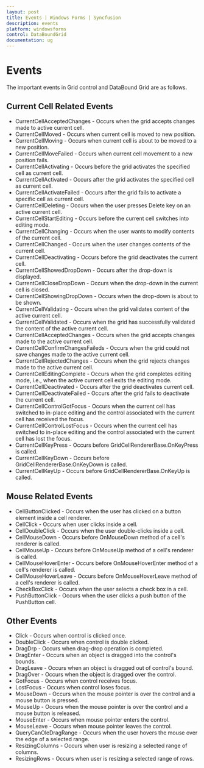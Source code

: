 ```yaml
---
layout: post
title: Events | Windows Forms | Syncfusion
description: events
platform: windowsforms
control: DataBoundGrid
documentation: ug
---
```


# Events

The important events in Grid control and DataBound Grid are as follows.

## Current Cell Related Events

* CurrentCellAcceptedChanges - Occurs when the grid accepts changes made to active current cell.
* CurrentCellMoved - Occurs when current cell is moved to new position.
* CurrentCellMoving - Occurs when current cell is about to be moved to a new position.
* CurrentCellMoveFailed - Occurs when current cell movement to a new position fails.
* CurrentCellActivating - Occurs before the grid activates the specified cell as current cell.
* CurrentCellActivated - Occurs after the grid activates the specified cell as current cell.
* CurrentCellActivateFailed - Occurs after the grid fails to activate a specific cell as current cell.
* CurrentCellDeleting - Occurs when the user presses Delete key on an active current cell.
* CurrentCellStartEditing - Occurs before the current cell switches into editing mode.
* CurrentCellChanging - Occurs when the user wants to modify contents of the current cell.
* CurrentCellChanged - Occurs when the user changes contents of the current cell.
* CurrentCellDeactivating - Occurs before the grid deactivates the current cell.
* CurrentCellShowedDropDown - Occurs after the drop-down is displayed.
* CurrentCellCloseDropDown - Occurs when the drop-down in the current cell is closed.
* CurrentCellShowingDropDown - Occurs when the drop-down is about to be shown.
* CurrentCellValidating - Occurs when the grid validates content of the active current cell.
* CurrentCellValidated - Occurs when the grid has successfully validated the content of the active current cell.
* CurrentCellAcceptedChanges - Occurs when the grid accepts changes made to the active current cell.
* CurrentCellConfirmChangesFaileds - Occurs when the grid could not save changes made to the active current cell.
* CurrentCellRejectedChanges - Occurs when the grid rejects changes made to the active current cell.
* CurrentCellEditingComplete - Occurs when the grid completes editing mode, i.e., when the active current cell exits the editing mode.
* CurrentCellDeactivated - Occurs after the grid deactivates current cell.
* CurrentCellDeactivateFailed - Occurs after the grid fails to deactivate the current cell.
* CurrentCellControlGotFocus - Occurs when the current cell has switched to in-place editing and the control associated with the current cell has received the focus.
* CurrentCellControlLostFocus - Occurs when the current cell has switched to in-place editing and the control associated with the current cell has lost the focus.
* CurrentCellKeyPress - Occurs before GridCellRendererBase.OnKeyPress is called.
* CurrentCellKeyDown - Occurs before GridCellRendererBase.OnKeyDown is called.
* CurrentCellKeyUp - Occurs before GridCellRendererBase.OnKeyUp is called.

## Mouse Related Events

* CellButtonClicked - Occurs when the user has clicked on a button element inside a cell renderer.
* CellClick - Occurs when user clicks inside a cell.
* CellDoubleClick - Occurs when the user double-clicks inside a cell.
* CellMouseDown - Occurs before OnMouseDown method of a cell's renderer is called.
* CellMouseUp - Occurs before OnMouseUp method of a cell's renderer is called.
* CellMouseHoverEnter - Occurs before OnMouseHoverEnter method of a cell's renderer is called.
* CellMouseHoverLeave - Occurs before OnMouseHoverLeave method of a cell's renderer is called.
* CheckBoxClick - Occurs when the user selects a check box in a cell.
* PushButtonClick - Occurs when the user clicks a push button of the PushButton cell.

## Other Events

* Click - Occurs when control is clicked once.
* DoubleClick - Occurs when control is double clicked.
* DragDrp - Occurs when drag-drop operation is completed.
* DragEnter - Occurs when an object is dragged into the control's bounds.
* DragLeave - Occurs when an object is dragged out of control's bound.
* DragOver - Occurs when the object is dragged over the control.
* GotFocus - Occurs when control receives focus.
* LostFocus - Occurs when control loses focus.
* MouseDown - Occurs when the mouse pointer is over the control and a mouse button is pressed.
* MouseUp - Occurs when the mouse pointer is over the control and a mouse button is released.
* MouseEnter - Occurs when mouse pointer enters the control.
* MouseLeave - Occurs when mouse pointer leaves the control.
* QueryCanOleDragRange - Occurs when the user hovers the mouse over the edge of a selected range. 
* ResizingColumns - Occurs when user is resizing a selected range of columns.
* ResizingRows - Occurs when user is resizing a selected range of rows.
